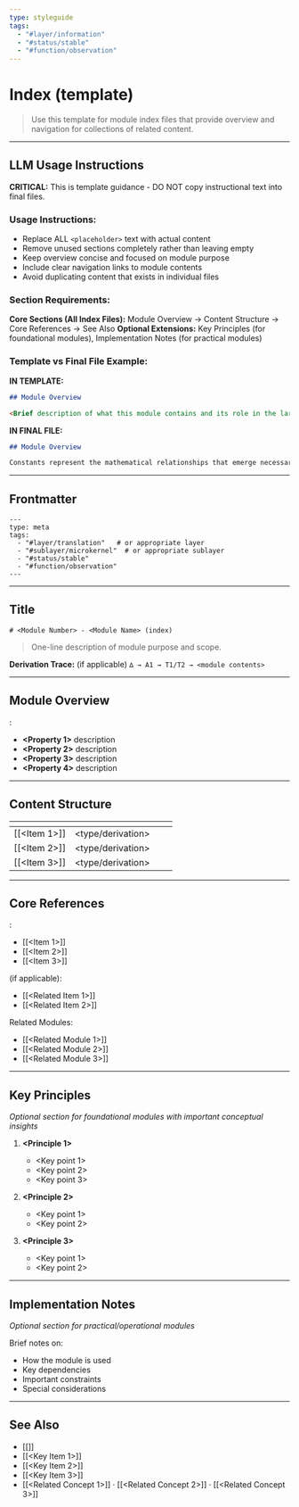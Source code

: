 ```yaml
---
type: styleguide
tags:
  - "#layer/information"
  - "#status/stable"
  - "#function/observation"
---
```


# Index (template)

> Use this template for module index files that provide overview and navigation for collections of related content.

---

## LLM Usage Instructions

**CRITICAL:** This is template guidance - DO NOT copy instructional text into final files.

### Usage Instructions:
- Replace ALL `<placeholder>` text with actual content
- Remove unused sections completely rather than leaving empty
- Keep overview concise and focused on module purpose
- Include clear navigation links to module contents
- Avoid duplicating content that exists in individual files

### Section Requirements:
**Core Sections (All Index Files):** Module Overview → Content Structure → Core References → See Also
**Optional Extensions:** Key Principles (for foundational modules), Implementation Notes (for practical modules)

### Template vs Final File Example:

**IN TEMPLATE:**
```markdown
## Module Overview

<Brief description of what this module contains and its role in the larger system>
```

**IN FINAL FILE:**
```markdown
## Module Overview

Constants represent the mathematical relationships that emerge necessarily from the foundational axioms and theorems.
```

---

## Frontmatter

```
---
type: meta
tags:
  - "#layer/translation"   # or appropriate layer
  - "#sublayer/microkernel"  # or appropriate sublayer
  - "#status/stable"
  - "#function/observation"
---
```

---

## Title

`# <Module Number> - <Module Name> (index)`

> One-line description of module purpose and scope.

**Derivation Trace:** (if applicable) `∆ → A1 → T1/T2 → <module contents>`

---

## Module Overview

<Brief description of what this module contains and its role in the larger system>

<Description of what each item in the module provides>:
- **<Property 1>** description
- **<Property 2>** description
- **<Property 3>** description
- **<Property 4>** description

---

## Content Structure

| <Item> | <Classification> | <Role> | <Key Property> |
|--------|-----------------|--------|----------------|
| [[<Item 1>]] | <type/derivation> | <purpose> | <distinguishing feature> |
| [[<Item 2>]] | <type/derivation> | <purpose> | <distinguishing feature> |
| [[<Item 3>]] | <type/derivation> | <purpose> | <distinguishing feature> |

<Additional explanatory text if needed about classification or patterns>

---

## Core References

<Category>:
- [[<Item 1>]]
- [[<Item 2>]]
- [[<Item 3>]]

<Related Category> (if applicable):
- [[<Related Item 1>]]
- [[<Related Item 2>]]

Related Modules:
- [[<Related Module 1>]]
- [[<Related Module 2>]]
- [[<Related Module 3>]]

---

## Key Principles

*Optional section for foundational modules with important conceptual insights*

1. **<Principle 1>**
   - <Key point 1>
   - <Key point 2>
   - <Key point 3>

2. **<Principle 2>**
   - <Key point 1>
   - <Key point 2>

3. **<Principle 3>**
   - <Key point 1>
   - <Key point 2>

<Link to additional guidance if needed>

---

## Implementation Notes

*Optional section for practical/operational modules*

Brief notes on:
- How the module is used
- Key dependencies
- Important constraints
- Special considerations

---

## See Also

- [[<Parent Module Index>]]
- [[<Key Item 1>]]
- [[<Key Item 2>]]
- [[<Key Item 3>]]
- [[<Related Concept 1>]] · [[<Related Concept 2>]] · [[<Related Concept 3>]]
